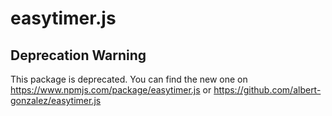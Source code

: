 # easytimer.js

## Deprecation Warning

This package is deprecated. You can find the new one on https://www.npmjs.com/package/easytimer.js or https://github.com/albert-gonzalez/easytimer.js
